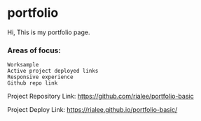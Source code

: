 # portfolio

Hi, This is my portfolio page. 

### Areas of focus:
    Worksample
    Active project deployed links
    Responsive experience
    Github repo link


Project Repository Link:
https://github.com/rialee/portfolio-basic

Project Deploy Link:
https://rialee.github.io/portfolio-basic/